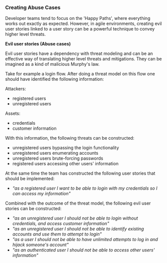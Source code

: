 ### Creating Abuse Cases

Developer teams tend to focus on the 'Happy Paths', where everything works out exactly as expected. However, in agile environments, creating evil user stories linked to a user story can be a powerful technique to convey higher level threats. 

**Evil user stories (Abuse cases)**

Evil user stories have a dependency with threat modeling and can be an effective way of translating higher level threats and mitigations. They can be imagined as a kind of malicious Murphy's law. 

Take for example a login flow. After doing a threat model on this flow one should have identified the following information:

Attackers:
  * registered users
  * unregistered users

Assets:
  * credentials
  * customer information

With this information, the following threats can be constructed:
  * unregistered users bypassing the login functionality
  * unregistered users enumerating accounts
  * unregistered users brute-forcing passwords
  * registered users accessing other users' information

At the same time the team has constructed the following user stories that should be implemented:
  * _"as a registered user I want to be able to login with my credentials so I can access my information"_

Combined with the outcome of the threat model, the following evil user stories can be constructed:
  * _"as an unregistered user I should not be able to login without credentials, and access customer information"_
  * _"as an unregistered user I should not be able to identify existing accounts and use them to attempt to login"_
  * _"as a user I should not be able to have unlimited attempts to log in and hijack someone's account"_
  * _"as an authenticated user I should not be able to access other users' information"_

[^Murphy-law]: Murphy's law: _'Anything that can go wrong, will go wrong'_,  https://en.wikipedia.org/wiki/Murphy%27s_law
